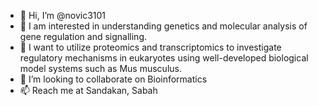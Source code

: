 - 👋 Hi, I’m @novic3101
- 👀 I am interested in understanding genetics and molecular analysis of gene regulation and signalling.
- 🌱 I want to utilize proteomics and transcriptomics to investigate regulatory mechanisms in eukaryotes using well-developed biological model systems such as Mus musculus.
- 💞️ I’m looking to collaborate on Bioinformatics
- 📫 Reach me at Sandakan, Sabah

<!---
novic3101/novic3101 is a ✨ special ✨ repository because its `README.md` (this file) appears on your GitHub profile.
You can click the Preview link to take a look at your changes.
--->

